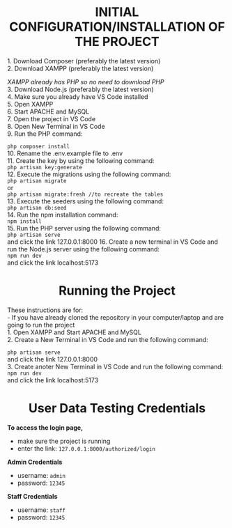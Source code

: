 <h1 align="center">INITIAL CONFIGURATION/INSTALLATION OF THE PROJECT</h1>
1. Download Composer (preferably the latest version) <br>
2. Download XAMPP (preferably the latest version) <br>

   *XAMPP already has PHP so no need to download PHP* <br>
3. Download Node.js (preferably the latest version) <br>
4. Make sure you already have VS Code installed <br>
5. Open XAMPP <br>
6. Start APACHE and MySQL <br>
7. Open the project in VS Code <br>
8. Open New Terminal in VS Code <br>
9. Run the PHP command: <br>

```php composer install```<br>
10. Rename the .env.example file to .env <br>
11. Create the key by using the following command: <br>
```php artisan key:generate```<br>
12. Execute the migrations using the following command: <br>
```php artisan migrate```<br>
or <br>
```php artisan migrate:fresh //to recreate the tables```<br>
13. Execute the seeders using the following command: <br>
```php artisan db:seed```<br>
14. Run the npm installation command: <br>
```npm install```<br>
15. Run the PHP server using the following command: <br>
```php artisan serve```<br>
    and click the link 127.0.0.1:8000
16. Create a new terminal in VS Code and run the Node.js server using the following command: <br>
```npm run dev```<br>
    and click the link localhost:5173

<h1 align="center">Running the Project</h1>
These instructions are for: <br>
- If you have already cloned the repository in your computer/laptop and are going to run the project <br>
1. Open XAMPP and Start APACHE and MySQL <br>
2. Create a New Terminal in VS Code and run the following command: <br>

```php artisan serve``` <br>
   and click the link 127.0.0.1:8000 <br>
3. Create anoter New Terminal in VS Code and run the following command: <br>
```npm run dev```<br>
    and click the link localhost:5173 <br>

<h1 align="center">User Data Testing Credentials</h1>

**To access the login page,**
 - make sure the project is running
 - enter the link: `127.0.0.1:8000/authorized/login`


**Admin Credentials**
 - username: `admin`
 - password: `12345`


**Staff Credentials**
 - username: `staff`
 - password: `12345`
